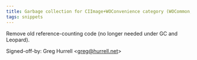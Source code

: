 ```yaml
---
title: Garbage collection for CIImage+WOConvenience category (WOCommon, 35882a2)
tags: snippets
---
```


Remove old reference-counting code (no longer needed under GC and Leopard).

Signed-off-by: Greg Hurrell &lt;greg@hurrell.net&gt;
